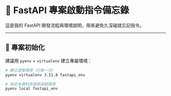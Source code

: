# 🚀 FastAPI 專案啟動指令備忘錄

這是我的 FastAPI 開發流程與環境說明，用來避免久沒碰就忘記指令。

---

## 📁 專案初始化

建議用 `pyenv` + `virtualenv` 建立專屬環境：

```bash
# 建立虛擬環境（只做一次）
pyenv virtualenv 3.11.8 fastapi_env

# 指定本資料夾使用這個環境
pyenv local fastapi_env
